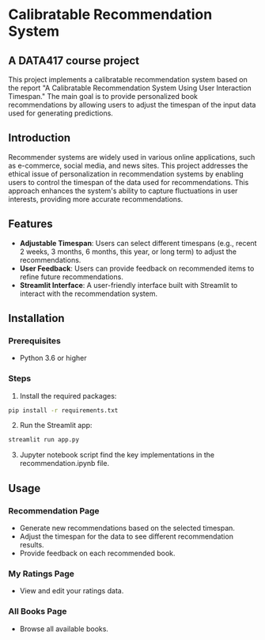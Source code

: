 # Calibratable Recommendation System
## A DATA417 course project  
This project implements a calibratable recommendation system based on the report "A Calibratable Recommendation System Using User Interaction Timespan." The main goal is to provide personalized book recommendations by allowing users to adjust the timespan of the input data used for generating predictions.

## Introduction

Recommender systems are widely used in various online applications, such as e-commerce, social media, and news sites. This project addresses the ethical issue of personalization in recommendation systems by enabling users to control the timespan of the data used for recommendations. This approach enhances the system's ability to capture fluctuations in user interests, providing more accurate recommendations.

## Features

- **Adjustable Timespan**: Users can select different timespans (e.g., recent 2 weeks, 3 months, 6 months, this year, or long term) to adjust the recommendations.
- **User Feedback**: Users can provide feedback on recommended items to refine future recommendations.
- **Streamlit Interface**: A user-friendly interface built with Streamlit to interact with the recommendation system.

## Installation

### Prerequisites

- Python 3.6 or higher

### Steps

1. Install the required packages:
```bash
pip install -r requirements.txt
```
2. Run the Streamlit app:
```bash
streamlit run app.py
```

3. Jupyter notebook script
find the key implementations in the recommendation.ipynb file.  

## Usage

### Recommendation Page
- Generate new recommendations based on the selected timespan.
- Adjust the timespan for the data to see different recommendation results.
- Provide feedback on each recommended book.

### My Ratings Page
- View and edit your ratings data.

### All Books Page
- Browse all available books.



